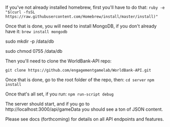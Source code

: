 If you've not already installed homebrew, first you'll have to do that:
```ruby -e "$(curl -fsSL https://raw.githubusercontent.com/Homebrew/install/master/install)"```

Once that is done, you will need to install MongoDB, if you don't already have it:
```brew install mongodb```

sudo mkdir -p /data/db

sudo chmod 0755 /data/db

Then you'll need to clone the WorldBank-API repo:

```git clone https://github.com/engagementgamelab/WorldBank-API.git```

Once that is done, go to the root folder of the repo, then:
```cd server```
```npm install```

Once that's all set, if you run:
```npm run-script debug```

The server should start, and if you go to http://localhost:3000/api/gameData you should see a ton of JSON content.

Please see docs (forthcoming) for details on all API endpoints and features.